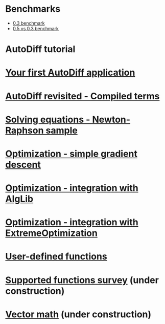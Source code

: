 # Benchmarks
* [0.3 benchmark](0.3-benchmark)
* [0.5 vs 0.3 benchmark](0.5-vs-0.3-benchmark)

# AutoDiff tutorial
# [Your first AutoDiff application](Your-first-AutoDiff-application)
# [AutoDiff revisited - Compiled terms](AutoDiff-revisited---Compiled-terms)
# [Solving equations - Newton-Raphson sample](Solving-equations---Newton-Raphson-sample)
# [Optimization - simple gradient descent](Optimization---simple-gradient-descent)
# [Optimization - integration with AlgLib](Optimization---integration-with-AlgLib)
# [Optimization - integration with ExtremeOptimization](Optimization---integration-with-ExtremeOptimization)
# [User-defined functions](User-defined-functions)
# [Supported functions survey](Supported-functions-survey) (under construction)
# [Vector math](Vector-math) (under construction)